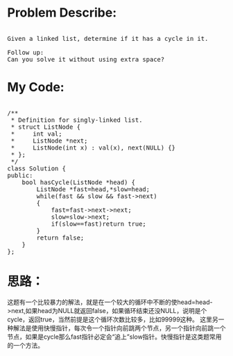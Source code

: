 # Problem Describe:
<pre>	
Given a linked list, determine if it has a cycle in it.

Follow up:
Can you solve it without using extra space?
</pre>
# My Code:
<pre>	
/**
 * Definition for singly-linked list.
 * struct ListNode {
 *     int val;
 *     ListNode *next;
 *     ListNode(int x) : val(x), next(NULL) {}
 * };
 */
class Solution {
public:
    bool hasCycle(ListNode *head) {
        ListNode *fast=head,*slow=head;
        while(fast && slow && fast->next)
        {
            fast=fast->next->next;
            slow=slow->next;
            if(slow==fast)return true;
        }
        return false;
    }
};
</pre>
# 思路：
这题有一个比较暴力的解法，就是在一个较大的循环中不断的使head=head->next,如果head为NULL就返回false，如果循环结束还没NULL，说明是个cycle，返回true，当然前提是这个循环次数比较多，比如99999这种。
这里另一种解法是使用快慢指针，每次令一个指针向前跳两个节点，另一个指针向前跳一个节点，如果是cycle那么fast指针必定会“追上”slow指针。快慢指针是这类题常用的一个方法。
